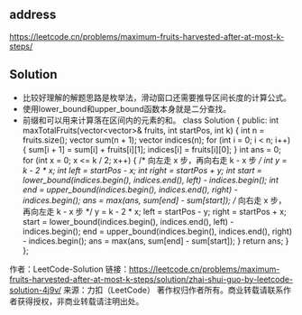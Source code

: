 ## address
https://leetcode.cn/problems/maximum-fruits-harvested-after-at-most-k-steps/
## Solution
- 比较好理解的解题思路是枚举法，滑动窗口还需要推导区间长度的计算公式。
- 使用lower_bound和upper_bound函数本身就是二分查找。
- 前缀和可以用来计算落在区间内的元素的和。
class Solution {
public:
    int maxTotalFruits(vector<vector<int>>& fruits, int startPos, int k) {
        int n = fruits.size();
        vector<int> sum(n + 1);
        vector<int> indices(n);
        for (int i = 0; i < n; i++) {
            sum[i + 1] = sum[i] + fruits[i][1];
            indices[i] = fruits[i][0];
        }
        int ans = 0;
        for (int x = 0; x <= k / 2; x++) {
            /* 向左走 x 步，再向右走 k - x 步 */
            int y = k - 2 * x;
            int left = startPos - x;
            int right = startPos + y;
            int start = lower_bound(indices.begin(), indices.end(), left) - indices.begin();
            int end = upper_bound(indices.begin(), indices.end(), right) - indices.begin();
            ans = max(ans, sum[end] - sum[start]);
            /* 向右走 x 步，再向左走 k - x 步 */
            y = k - 2 * x;
            left = startPos - y;
            right = startPos + x;
            start = lower_bound(indices.begin(), indices.end(), left) - indices.begin();
            end = upper_bound(indices.begin(), indices.end(), right) - indices.begin();
            ans = max(ans, sum[end] - sum[start]);
        }
        return ans;
    }
};

作者：LeetCode-Solution
链接：https://leetcode.cn/problems/maximum-fruits-harvested-after-at-most-k-steps/solution/zhai-shui-guo-by-leetcode-solution-4j9v/
来源：力扣（LeetCode）
著作权归作者所有。商业转载请联系作者获得授权，非商业转载请注明出处。